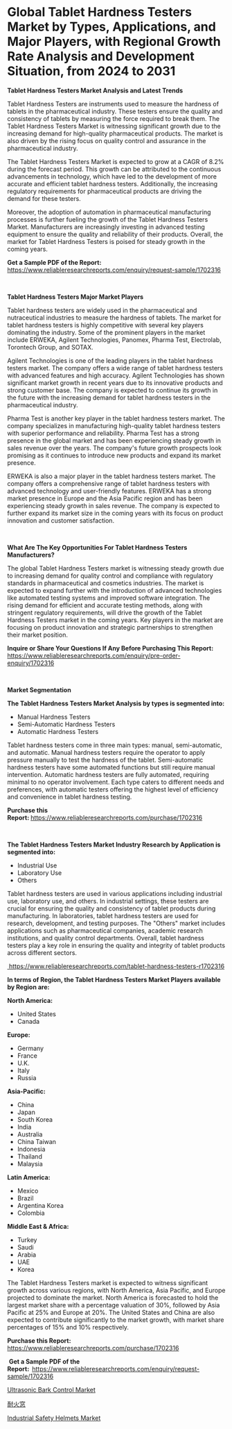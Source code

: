 <p><h1>Global Tablet Hardness Testers Market by Types, Applications, and Major Players, with Regional Growth Rate Analysis and Development Situation, from 2024 to 2031</h1></p><p><strong>Tablet Hardness Testers Market Analysis and Latest Trends</strong></p>
<p><p>Tablet Hardness Testers are instruments used to measure the hardness of tablets in the pharmaceutical industry. These testers ensure the quality and consistency of tablets by measuring the force required to break them. The Tablet Hardness Testers Market is witnessing significant growth due to the increasing demand for high-quality pharmaceutical products. The market is also driven by the rising focus on quality control and assurance in the pharmaceutical industry.</p><p>The Tablet Hardness Testers Market is expected to grow at a CAGR of 8.2% during the forecast period. This growth can be attributed to the continuous advancements in technology, which have led to the development of more accurate and efficient tablet hardness testers. Additionally, the increasing regulatory requirements for pharmaceutical products are driving the demand for these testers.</p><p>Moreover, the adoption of automation in pharmaceutical manufacturing processes is further fueling the growth of the Tablet Hardness Testers Market. Manufacturers are increasingly investing in advanced testing equipment to ensure the quality and reliability of their products. Overall, the market for Tablet Hardness Testers is poised for steady growth in the coming years.</p></p>
<p><strong>Get a Sample PDF of the Report:&nbsp;</strong> <a href="https://www.reliableresearchreports.com/enquiry/request-sample/1702316">https://www.reliableresearchreports.com/enquiry/request-sample/1702316</a></p>
<p>&nbsp;</p>
<p><strong>Tablet Hardness Testers Major Market Players</strong></p>
<p><p>Tablet hardness testers are widely used in the pharmaceutical and nutraceutical industries to measure the hardness of tablets. The market for tablet hardness testers is highly competitive with several key players dominating the industry. Some of the prominent players in the market include ERWEKA, Agilent Technologies, Panomex, Pharma Test, Electrolab, Torontech Group, and SOTAX.</p><p>Agilent Technologies is one of the leading players in the tablet hardness testers market. The company offers a wide range of tablet hardness testers with advanced features and high accuracy. Agilent Technologies has shown significant market growth in recent years due to its innovative products and strong customer base. The company is expected to continue its growth in the future with the increasing demand for tablet hardness testers in the pharmaceutical industry.</p><p>Pharma Test is another key player in the tablet hardness testers market. The company specializes in manufacturing high-quality tablet hardness testers with superior performance and reliability. Pharma Test has a strong presence in the global market and has been experiencing steady growth in sales revenue over the years. The company's future growth prospects look promising as it continues to introduce new products and expand its market presence.</p><p>ERWEKA is also a major player in the tablet hardness testers market. The company offers a comprehensive range of tablet hardness testers with advanced technology and user-friendly features. ERWEKA has a strong market presence in Europe and the Asia Pacific region and has been experiencing steady growth in sales revenue. The company is expected to further expand its market size in the coming years with its focus on product innovation and customer satisfaction.</p></p>
<p>&nbsp;</p>
<p><strong>What Are The Key Opportunities For Tablet Hardness Testers Manufacturers?</strong></p>
<p><p>The global Tablet Hardness Testers market is witnessing steady growth due to increasing demand for quality control and compliance with regulatory standards in pharmaceutical and cosmetics industries. The market is expected to expand further with the introduction of advanced technologies like automated testing systems and improved software integration. The rising demand for efficient and accurate testing methods, along with stringent regulatory requirements, will drive the growth of the Tablet Hardness Testers market in the coming years. Key players in the market are focusing on product innovation and strategic partnerships to strengthen their market position.</p></p>
<p><strong>Inquire or Share Your Questions If Any Before Purchasing This Report:</strong> <a href="https://www.reliableresearchreports.com/enquiry/pre-order-enquiry/1702316">https://www.reliableresearchreports.com/enquiry/pre-order-enquiry/1702316</a></p>
<p>&nbsp;</p>
<p><strong>Market Segmentation</strong></p>
<p><strong>The Tablet Hardness Testers Market Analysis by types is segmented into:</strong></p>
<p><ul><li>Manual Hardness Testers</li><li>Semi-Automatic Hardness Testers</li><li>Automatic Hardness Testers</li></ul></p>
<p><p>Tablet hardness testers come in three main types: manual, semi-automatic, and automatic. Manual hardness testers require the operator to apply pressure manually to test the hardness of the tablet. Semi-automatic hardness testers have some automated functions but still require manual intervention. Automatic hardness testers are fully automated, requiring minimal to no operator involvement. Each type caters to different needs and preferences, with automatic testers offering the highest level of efficiency and convenience in tablet hardness testing.</p></p>
<p><strong>Purchase this Report:&nbsp;</strong><a href="https://www.reliableresearchreports.com/purchase/1702316">https://www.reliableresearchreports.com/purchase/1702316</a></p>
<p>&nbsp;</p>
<p><strong>The Tablet Hardness Testers Market Industry Research by Application is segmented into:</strong></p>
<p><ul><li>Industrial Use</li><li>Laboratory Use</li><li>Others</li></ul></p>
<p><p>Tablet hardness testers are used in various applications including industrial use, laboratory use, and others. In industrial settings, these testers are crucial for ensuring the quality and consistency of tablet products during manufacturing. In laboratories, tablet hardness testers are used for research, development, and testing purposes. The "Others" market includes applications such as pharmaceutical companies, academic research institutions, and quality control departments. Overall, tablet hardness testers play a key role in ensuring the quality and integrity of tablet products across different sectors.</p></p>
<p><a href="https://www.reliableresearchreports.com/tablet-hardness-testers-r1702316">&nbsp;https://www.reliableresearchreports.com/tablet-hardness-testers-r1702316</a></p>
<p><strong>In terms of Region, the Tablet Hardness Testers Market Players available by Region are:</strong></p>
<p>
    <p> <strong> North America: </strong>
        <ul>
            <li>United States</li>
            <li>Canada</li>
        </ul>
        </p> 
    <p> <strong> Europe: </strong>
        <ul>
            <li>Germany</li>
            <li>France</li>
            <li>U.K.</li>
            <li>Italy</li>
            <li>Russia</li>
        </ul>
        </p> 
    <p> <strong> Asia-Pacific: </strong>
        <ul>
            <li>China</li>
            <li>Japan</li>
            <li>South Korea</li>
            <li>India</li>
            <li>Australia</li>
            <li>China Taiwan</li>
            <li>Indonesia</li>
            <li>Thailand</li>
            <li>Malaysia</li>
        </ul>
        </p> 
    <p> <strong> Latin America: </strong>
        <ul>
            <li>Mexico</li>
            <li>Brazil</li>
            <li>Argentina Korea</li>
            <li>Colombia</li>
        </ul>
        </p> 
    <p> <strong> Middle East & Africa: </strong>
        <ul>
            <li>Turkey</li>
            <li>Saudi</li>
            <li>Arabia</li>
            <li>UAE</li>
            <li>Korea</li>
        </ul>
    </p>
    </p>
<p><p>The Tablet Hardness Testers market is expected to witness significant growth across various regions, with North America, Asia Pacific, and Europe projected to dominate the market. North America is forecasted to hold the largest market share with a percentage valuation of 30%, followed by Asia Pacific at 25% and Europe at 20%. The United States and China are also expected to contribute significantly to the market growth, with market share percentages of 15% and 10% respectively.</p></p>
<p><strong>Purchase this Report: </strong><a href="https://www.reliableresearchreports.com/purchase/1702316">https://www.reliableresearchreports.com/purchase/1702316</a></p>
<p>&nbsp;<strong>Get a Sample PDF of the Report:&nbsp;&nbsp;</strong><a href="https://www.reliableresearchreports.com/enquiry/request-sample/1702316">https://www.reliableresearchreports.com/enquiry/request-sample/1702316</a></p>
<p><strong></strong></p>
<p><p><a href="https://www.linkedin.com/pulse/analyzing-ultrasonic-bark-control-market-global-industry-perspective-ywchf?trackingId=%2FLEf7jZGNk4ghuFhNHgngg%3D%3D">Ultrasonic Bark Control Market</a></p><p><a href="https://medium.com/@ferneconroy11/%E8%80%90%E7%81%AB%E7%AA%93%E5%B8%82%E5%A0%B4-%E5%B8%82%E5%A0%B4cagr-%E5%B8%82%E5%A0%B4%E5%8B%95%E5%90%91-%E3%81%8A%E3%82%88%E3%81%B3%E6%88%90%E9%95%B7%E6%88%A6%E7%95%A5%E3%81%AB%E9%96%A2%E3%81%99%E3%82%8B%E6%B4%9E%E5%AF%9F-be06727d5805">耐火窓</a></p><p><a href="https://www.linkedin.com/pulse/industrial-safety-helmets-market-furnishes-information-share-trends-ow2df?trackingId=Z450MsL6LmsLQr6pOWUl9w%3D%3D">Industrial Safety Helmets Market</a></p></p>